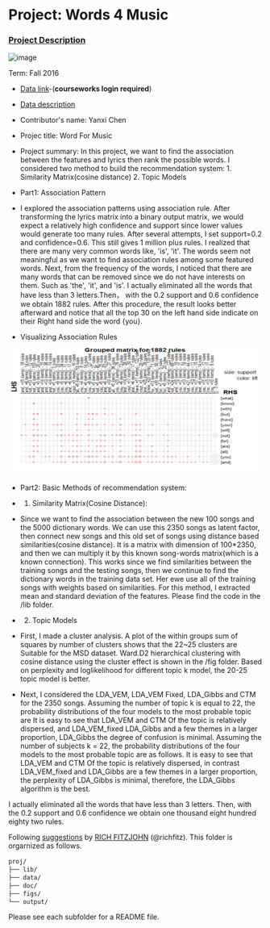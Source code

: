 # Project: Words 4 Music

### [Project Description](doc/Project4_desc.md)

![image](http://cdn.newsapi.com.au/image/v1/f7131c018870330120dbe4b73bb7695c?width=650)

Term: Fall 2016

+ [Data link](https://courseworks2.columbia.edu/courses/11849/files/folder/Project_Files?preview=763391)-(**courseworks login required**)
+ [Data description](doc/readme.html)
+ Contributor's name: Yanxi Chen
+ Projec title: Word For Music
+ Project summary: In this project, we want to find the association between the features and lyrics then rank the possible words. I considered two method to build the recommendation system: 1. Similarity Matrix(cosine distance) 2. Topic Models

+ Part1: Association Pattern

+ I explored the association patterns using association rule. After transforming the lyrics matrix into a binary output matrix, we would expect a relatively high confidence and support since lower values would generate too many rules. After several attempts, I set support=0.2 and confidence=0.6. This still gives 1 million plus rules. I realized that there are many very common words like, 'is', 'it'. The words seem not meaningful as we want to find association rules among some featured words. Next, from the frequency of the words, I noticed that there are many words that can be removed since we do not have interests on them. Such as 'the', 'it', and 'is'. I actually eliminated all the words that have less than 3 letters.Then， with the 0.2 support and 0.6 confidence we obtain 1882 rules. After this procedure, the result looks better afterward and notice that all the top 30 on the left hand side indicate on their Right hand side the word {you}. 


+ Visualizing Association Rules


![Visualizing association rules]( https://github.com/TZstatsADS/Fall2016-proj4-Jessrinachen/blob/master/figs/visualizing%20association%20rules.png)


+ Part2: Basic Methods of recommendation system:

+ 1. Similarity Matrix(Cosine Distance):

+ Since we want to find the association between the new 100 songs and the 5000 dictionary words. We can use this 2350 songs as latent factor, then connect new songs and this old set of songs using distance based similarities(cosine distance). It is a matrix with dimension of 100*2350, and then we can multiply it by this known song-words matrix(which is a known connection). This works since we find similarities between the training songs and the testing songs, then we continue to find the dictionary words in the training data set. Her ewe use all of the training songs with weights based on similarities. For this method, I extracted mean and standard deviation of the features. Please find the code in the /lib folder.

+ 2. Topic Models

+ First, I made a cluster analysis. A plot of the within groups sum of squares by number of clusters shows that the 22~25 clusters are Suitable for the MSD dataset. Ward.D2 hierarchical clustering with cosine distance using the cluster effect is shown in the /fig folder. Based on perplexity and loglikelihood for different topic k model, the 20-25 topic model is better.
+ Next, I considered the LDA_VEM, LDA_VEM Fixed, LDA_Gibbs and CTM for the 2350 songs. Assuming the number of topic k is equal to  22, the probability distributions of the four models to the most probable topic are It is easy to see that LDA_VEM and CTM Of the topic is relatively dispersed, and LDA_VEM_fixed LDA_Gibbs and a few themes in a larger proportion, LDA_Gibbs the degree of confusion is minimal. Assuming the number of subjects k = 22, the probability distributions of the four models to the most probable topic are as follows. It is easy to see that LDA_VEM and CTM Of the topic is relatively dispersed, in contrast LDA_VEM_fixed and LDA_Gibbs are a few themes in a larger proportion, the perplexity of LDA_Gibbs  is minimal, therefore, the LDA_Gibbs  algorithm is the best.

I actually eliminated all the words that have less than 3 letters. 
Then, with the 0.2 support and 0.6 confidence we obtain one thousand eight hundred eighty two rules.

Following [suggestions](http://nicercode.github.io/blog/2013-04-05-projects/) by [RICH FITZJOHN](http://nicercode.github.io/about/#Team) (@richfitz). This folder is orgarnized as follows.

```
proj/
├── lib/
├── data/
├── doc/
├── figs/
└── output/
```

Please see each subfolder for a README file.
